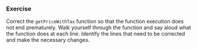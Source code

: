 <!--{ ids:[169], language:'JavaScript', type:'workshop', order: 6, name:'switch Statements II', description:'A break statement is different from a return statement' } -->
### Exercise

Correct the `getPriceWithTax` function so that the function execution does not end prematurely. Walk yourself through the function and say aloud what the function does at each line. Identify the lines that need to be corrected and make the necessary changes.
